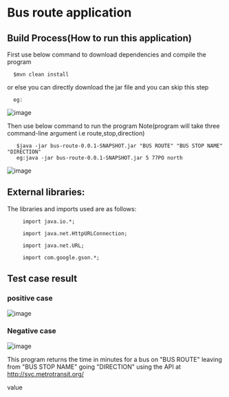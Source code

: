 # Bus route application


## Build Process(How to run this application)

First use below command to download dependencies and compile the program
      
      
      $mvn clean install
      
or else you can directly download the jar file and you can skip this step  

      eg:
      
![image](https://user-images.githubusercontent.com/25560217/50240243-449ed000-03ea-11e9-8d5b-46f75e00f758.png)
      
Then use below command to run the program
       Note(program will take three command-line argument i.e route,stop,direction)

       $java -jar bus-route-0.0.1-SNAPSHOT.jar "BUS ROUTE" "BUS STOP NAME" "DIRECTION"
       eg:java -jar bus-route-0.0.1-SNAPSHOT.jar 5 77PO north
![image](https://user-images.githubusercontent.com/25560217/49987996-52dc8e80-ff9b-11e8-8640-b9cdf1d52092.png)

## External libraries:

The libraries and imports used are as follows: 

         import java.io.*;

         import java.net.HttpURLConnection;

         import java.net.URL;

         import com.google.gson.*;

## Test case result

  ### positive case
![image](https://user-images.githubusercontent.com/25560217/50099349-e7691a00-0243-11e9-9f35-ae41a51dbe81.png)

  ### Negative case

![image](https://user-images.githubusercontent.com/25560217/50239394-0f917e00-03e8-11e9-9495-84aaa25379c9.png)


This program returns the time in minutes for a bus on "BUS ROUTE" leaving from "BUS STOP NAME" going "DIRECTION" using the API at http://svc.metrotransit.org/ 

value

        
